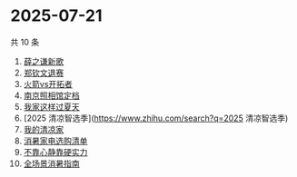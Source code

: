 # 2025-07-21

共 10 条

<!-- BEGIN -->
<!-- 最后更新时间 Mon Jul 21 2025 14:19:36 GMT+0800 (China Standard Time) -->

1. [薛之谦新歌](https://www.zhihu.com/search?q=薛之谦新歌)
1. [郑钦文退赛](https://www.zhihu.com/search?q=郑钦文退赛)
1. [火箭vs开拓者](https://www.zhihu.com/search?q=火箭vs开拓者)
1. [南京照相馆定档](https://www.zhihu.com/search?q=南京照相馆定档)
1. [我家这样过夏天](https://www.zhihu.com/search?q=我家这样过夏天)
1. [2025 清凉智选季](https://www.zhihu.com/search?q=2025 清凉智选季)
1. [我的清凉家](https://www.zhihu.com/search?q=我的清凉家)
1. [消暑家电选购清单](https://www.zhihu.com/search?q=消暑家电选购清单)
1. [不靠心静靠硬实力](https://www.zhihu.com/search?q=不靠心静靠硬实力)
1. [全场景消暑指南](https://www.zhihu.com/search?q=全场景消暑指南)

<!-- END -->
